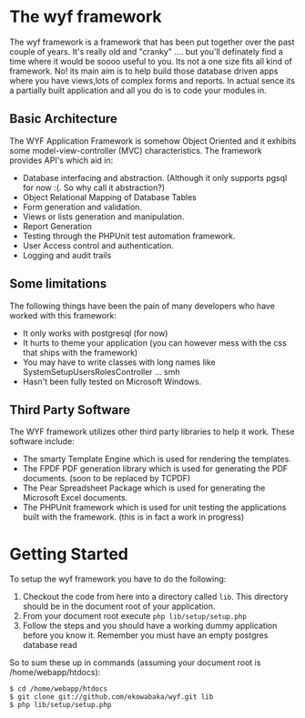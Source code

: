 The wyf framework
=================
The wyf framework is a framework that has been put together over the past
couple of years. It's really old and "cranky" .... but you'll definately find a 
time where it would be soooo useful to you. Its not a one size fits all kind of
framework. No! its main aim is to help build those database driven apps where you
have views,lots of complex forms and reports. In actual sence its a partially
built application and all you do is to code your modules in. 
  
Basic Architecture
------------------
The WYF Application Framework is somehow Object Oriented and it exhibits some 
model-view-controller (MVC) characteristics. 
The framework provides API's which aid in:
 -  Database interfacing and abstraction. (Although it only supports pgsql for 
    now :(. So why call it abstraction?)
 -  Object Relational Mapping of Database Tables
 -  Form generation and validation.
 -  Views or lists generation and manipulation.
 -  Report Generation
 -  Testing through the PHPUnit test automation framework.
 -  User Access control and authentication.
 -  Logging and audit trails

Some limitations
----------------
The following things have been the pain of many developers who have worked with 
this framework:
 -  It only works with postgresql (for now)
 -  It hurts to theme your application (you can however mess with the css that 
    ships with the framework)
 -  You may have to write classes with long names like SystemSetupUsersRolesController ... smh
 -  Hasn't been fully tested on Microsoft Windows.

Third Party Software
--------------------
The WYF framework utilizes other third party libraries to help it work. These software include:
 -  The smarty Template Engine which is used for rendering the templates.
 -  The FPDF PDF generation library which is used for generating the PDF 
    documents. (soon to be replaced by TCPDF)
 -  The Pear Spreadsheet Package which is used for generating the Microsoft 
    Excel documents.
 -  The PHPUnit framework which is used for unit testing the applications built 
    with the framework. (this is in fact a work in progress)

Getting Started
===============
 To setup the wyf framework you have to do the following:
 
 1. Checkout the code from here into a directory called `lib`. This directory should be in the document root of your application.
 2. From your document root execute `php lib/setup/setup.php`
 3. Follow the steps and you should have a working dummy application before you know it. Remember you must have an empty postgres database read

So to sum these up in commands (assuming your document root is /home/webapp/htdocs):
    
    $ cd /home/webapp/htdocs
    $ git clone git://github.com/ekowabaka/wyf.git lib
    $ php lib/setup/setup.php
